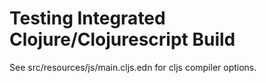 # Testing Integrated Clojure/Clojurescript Build

See src/resources/js/main.cljs.edn for cljs compiler options.
